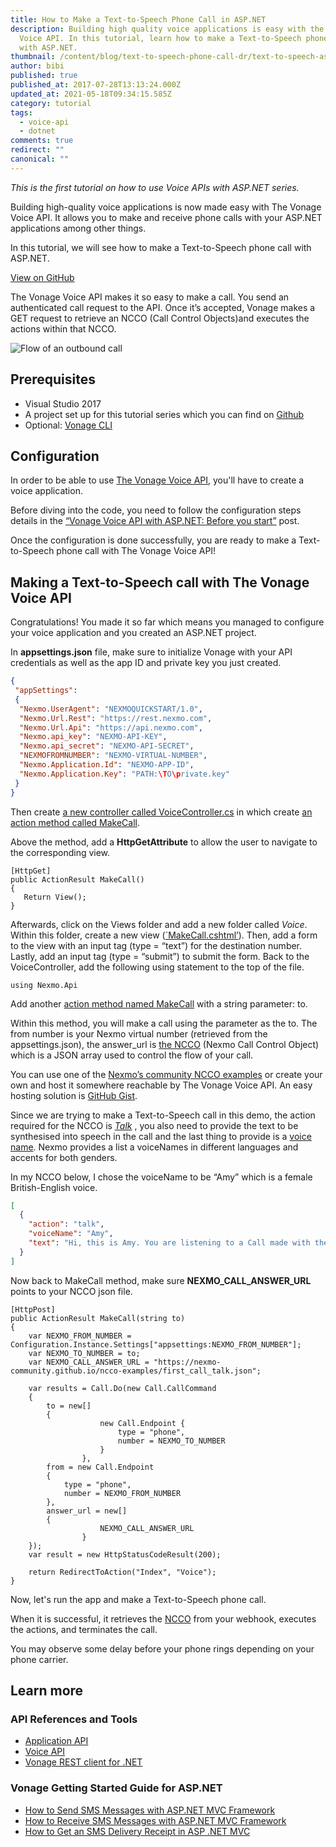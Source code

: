 ```yaml
---
title: How to Make a Text-to-Speech Phone Call in ASP.NET
description: Building high quality voice applications is easy with the Vonage
  Voice API. In this tutorial, learn how to make a Text-to-Speech phone call
  with ASP.NET.
thumbnail: /content/blog/text-to-speech-phone-call-dr/text-to-speech-asp.png
author: bibi
published: true
published_at: 2017-07-28T13:13:24.000Z
updated_at: 2021-05-18T09:34:15.585Z
category: tutorial
tags:
  - voice-api
  - dotnet
comments: true
redirect: ""
canonical: ""
---
```

*This is the first tutorial on how to use Voice APIs with ASP.NET series.*

Building high-quality voice applications is now made easy with The Vonage Voice API. It allows you to make and receive phone calls with your ASP.NET applications among other things.

In this tutorial, we will see how to make a Text-to-Speech phone call with ASP.NET.

[View on GitHub](https://github.com/nexmo-community/nexmo-dotnet-quickstart/blob/ASPNET/NexmoDotNetQuickStarts/Controllers/VoiceController.cs)

The Vonage Voice API makes it so easy to make a call. You send an authenticated call request to the API. Once it’s accepted, Vonage makes a GET request to retrieve an NCCO (Call Control Objects)and executes the actions within that NCCO.

![Flow of an outbound call](/content/blog/how-to-make-a-text-to-speech-phone-call-in-asp-net/call-outbound-diagram.gif)

## Prerequisites

* Visual Studio 2017
* A project set up for this tutorial series which you can find on [Github](https://github.com/nexmo-community/nexmo-dotnet-quickstart/tree/ASPNET/NexmoDotNetQuickStarts)
* Optional: [Vonage CLI](https://github.com/Vonage/vonage-cli)

<sign-up number></sign-up>

## Configuration

In order to be able to use [The Vonage Voice API](https://developer.vonage.com/voice/voice-api/overview), you'll have to create a voice application.

Before diving into the code, you need to follow the configuration steps details in the [“Vonage Voice API with ASP.NET: Before you start”](https://learn.vonage.com/blog/2017/07/28/nexmo-voice-api-asp-net-configure-dr) post.

Once the configuration is done successfully, you are ready to make a Text-to-Speech phone call with The Vonage Voice API! 

## Making a Text-to-Speech call with The Vonage Voice API

Congratulations! You made it so far which means you managed to configure your voice application and you created an ASP.NET project. 

In **appsettings.json** file, make sure to initialize Vonage with your API credentials as well as the app ID and private key you just created.

```json
{
 "appSettings": 
 {
  "Nexmo.UserAgent": "NEXMOQUICKSTART/1.0",
  "Nexmo.Url.Rest": "https://rest.nexmo.com",
  "Nexmo.Url.Api": "https://api.nexmo.com",
  "Nexmo.api_key": "NEXMO-API-KEY",
  "Nexmo.api_secret": "NEXMO-API-SECRET",
  "NEXMOFROMNUMBER": "NEXMO-VIRTUAL-NUMBER",
  "Nexmo.Application.Id": "NEXMO-APP-ID",
  "Nexmo.Application.Key": "PATH:\TO\private.key"
 }
}
```

Then create [a new controller called VoiceController.cs](https://github.com/nexmo-community/nexmo-dotnet-quickstart/blob/b9b3ba0dcf7a2e35d8b14b06680e89ab989c0d88/NexmoDotNetQuickStarts/Controllers/VoiceController.cs) in which create [an action method called MakeCall](https://github.com/nexmo-community/nexmo-dotnet-quickstart/blob/b9b3ba0dcf7a2e35d8b14b06680e89ab989c0d88/NexmoDotNetQuickStarts/Controllers/VoiceController.cs).

Above the method, add a <strong>HttpGetAttribute</strong> to allow the user to navigate to the corresponding view.

```
[HttpGet]
public ActionResult MakeCall()
{
   Return View();
}
```

Afterwards, click on the Views folder and add a new folder called *Voice*. Within this folder, create a new view ([`MakeCall.cshtml’](https://github.com/nexmo-community/nexmo-dotnet-quickstart/blob/b9b3ba0dcf7a2e35d8b14b06680e89ab989c0d88/NexmoDotNetQuickStarts/Views/Voice/MakeCall.cshtml)). Then, add a form to the view with an input tag (type = “text”) for the destination number. Lastly, add an input tag (type = “submit”) to submit the form.
Back to the VoiceController, add the following using statement to the top of the file.

```
using Nexmo.Api
```

Add another [action method named MakeCall](https://github.com/nexmo-community/nexmo-dotnet-quickstart/blob/b9b3ba0dcf7a2e35d8b14b06680e89ab989c0d88/NexmoDotNetQuickStarts/Controllers/VoiceController.cs#L20-L49) with a string parameter: to.

Within this method, you will make a call using the parameter as the to. The from number is your Nexmo virtual number (retrieved from the appsettings.json), the answer_url is [the NCCO](https://developer.vonage.com/voice/voice-api/ncco-reference) (Nexmo Call Control Object) which is a JSON array used to control the flow of your call. 

You can use one of the [Nexmo’s community NCCO examples](https://github.com/nexmo-community/ncco-examples/) or create your own and host it somewhere reachable by The Vonage Voice API. An easy hosting solution is [GitHub Gist](https://gist.github.com/). 

Since we are trying to make a Text-to-Speech call in this demo, the action required for the NCCO is *[Talk](https://developer.nexmo.com/api/voice/ncco#talk)* , you also need to provide the text to be synthesised into speech in the call and the last thing to provide is a [voice name](https://developer.nexmo.com/api/voice/ncco#voice-names). Nexmo provides a list a voiceNames in different languages and accents for both genders.

In my NCCO below, I chose the voiceName to be “Amy” which is a female British-English voice. 

```json
[
  {
    "action": "talk",
    "voiceName": "Amy",
    "text": "Hi, this is Amy. You are listening to a Call made with the Vonage Voice API"
  }
]
```

Now back to MakeCall method, make sure <strong>NEXMO_CALL_ANSWER_URL</strong> points to your NCCO json file.

```
[HttpPost]
public ActionResult MakeCall(string to)
{
    var NEXMO_FROM_NUMBER =    Configuration.Instance.Settings["appsettings:NEXMO_FROM_NUMBER"];
    var NEXMO_TO_NUMBER = to;
    var NEXMO_CALL_ANSWER_URL = "https://nexmo-community.github.io/ncco-examples/first_call_talk.json";

    var results = Call.Do(new Call.CallCommand
    {
        to = new[]
        {
                    new Call.Endpoint {
                        type = "phone",
                        number = NEXMO_TO_NUMBER
                    }
                },
        from = new Call.Endpoint
        {
            type = "phone",
            number = NEXMO_FROM_NUMBER
        },
        answer_url = new[]
        {
                    NEXMO_CALL_ANSWER_URL
                }
    });
    var result = new HttpStatusCodeResult(200);

    return RedirectToAction("Index", "Voice");
}
```

Now, let's run the app and make a Text-to-Speech phone call.

When it is successful, it retrieves the [NCCO](https://developer.vonage.com/voice/voice-api/ncco-reference) from your webhook, executes the actions, and terminates the call.

You may observe some delay before your phone rings depending on your phone carrier.

## Learn more

### API References and Tools

* [Application API](https://developer.vonage.com/concepts/guides/application)
* [Voice API](https://developer.vonage.com/voice/voice-api/overview)
* [Vonage REST client for .NET](https://github.com/Nexmo/nexmo-dotnet)

### Vonage Getting Started Guide for ASP.NET

* [How to Send SMS Messages with ASP.NET MVC Framework](https://learn.vonage.com/blog/2017/03/23/send-sms-messages-asp-net-mvc-framework-dr/)
* [How to Receive SMS Messages with ASP.NET MVC Framework](https://learn.vonage.com/blog/2017/03/31/recieve-sms-messages-with-asp-net-mvc-framework-dr/)
* [How to Get an SMS Delivery Receipt in ASP .NET MVC](https://learn.vonage.com/blog/2017/07/21/get-sms-delivery-receipt-asp-net-mvc-dr/)